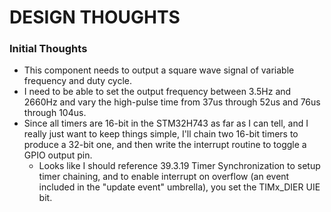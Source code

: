 # DESIGN THOUGHTS
### Initial Thoughts
- This component needs to output a square wave signal of variable frequency and duty cycle.
- I need to be able to set the output frequency between 3.5Hz and 2660Hz and vary the high-pulse time from 37us through 52us and 76us through 104us.
- Since all timers are 16-bit in the STM32H743 as far as I can tell, and I really just want to keep things simple, I'll chain two 16-bit timers to produce a 32-bit one, and then write the interrupt routine to toggle a GPIO output pin.
    - Looks like I should reference 39.3.19 Timer Synchronization to setup timer chaining, and to enable interrupt on overflow (an event included in the "update event" umbrella), you set the TIMx_DIER UIE bit.